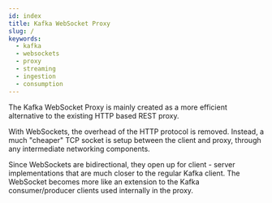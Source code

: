 ```yaml
---
id: index
title: Kafka WebSocket Proxy 
slug: /
keywords:
  - kafka
  - websockets
  - proxy
  - streaming
  - ingestion
  - consumption
---
```


The Kafka WebSocket Proxy is mainly created as a more efficient alternative to
the existing HTTP based REST proxy.

With WebSockets, the overhead of the HTTP protocol is removed. Instead, a much
"cheaper" TCP socket is setup between the client and proxy, through any
intermediate networking components.

Since WebSockets are bidirectional, they open up for client - server
implementations that are much closer to the regular Kafka client. The WebSocket
becomes more like an extension to the Kafka consumer/producer clients used
internally in the proxy. 
